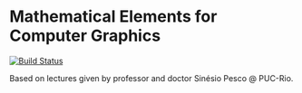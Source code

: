 # Mathematical Elements for Computer Graphics
[![Build Status](https://travis-ci.com/guidanoli/emcg.svg?branch=master)](https://travis-ci.com/guidanoli/emcg)

Based on lectures given by professor and doctor Sinésio Pesco @ PUC-Rio.
